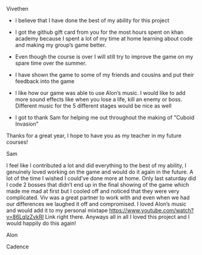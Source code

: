 Vivethen

- I believe that I have done the best of my ability for this project

- I got the github gift card from you for the most hours spent on khan academy because I spent a lot of my time at home learning about
  code and making my group’s game better.

- Even though the course is over I will still try to improve the game on my spare time over the summer.

- I have shown the game to some of my friends and cousins and put their feedback into the game

- I like how our game was able to use Alon’s music. I would like to add more sound effects like when you lose a life, kill an enemy 
  or boss. Different music for the 5 different stages would be nice as well
  
- I got to thank Sam for helping me out throughout the making of "Cuboid Invasion"

Thanks for a great year, I hope to have you as my teacher in my future courses!

Sam

I feel like I contributed a lot and did everything to the best of my ability, 
I genuinely loved working on the game and would do it again in the future. 
A lot of the time I wished I could’ve done more at home. 
Only last saturday did I code 2 bosses that didn’t end up in the final showing of the game which made me mad at first but I cooled off 
and noticed that they were very complicated. 
Viv was a great partner to work with and even when we had our differences we laughed it off  and compromised. 
I loved Alon’s music and would add it to my personal mixtape https://www.youtube.com/watch?v=86LqlzZvkRI Link right there. 
Anyways all in all I loved this project and I would happily do this again!  


Alon


Cadence
